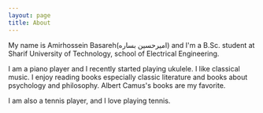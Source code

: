 ```yaml
---
layout: page
title: About
---
```



My name is Amirhossein Basareh(امیرحسین بساره) and I'm a B.Sc. student at Sharif University of Technology, school of Electrical Engineering.

I am a piano player and I recently started playing ukulele. I like classical music.
I enjoy reading books especially classic literature and books about psychology and philosophy. Albert Camus's books are my favorite.

I am also a tennis player, and I love playing tennis. 
